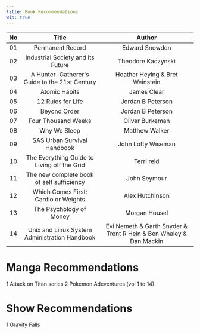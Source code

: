 ```yaml
---
title: Book Recommendations
wip: true
---
```



| No  |                     Title                     |                               Author                                |
| :-: | :-------------------------------------------: | :-----------------------------------------------------------------: |
| 01 |               Permanent Record                |                           Edward Snowden                            |
| 02 |       Industrial Society and Its Future       |                         Theodore Kaczynski                          |
| 03 | A Hunter-Gatherer's Guide to the 21st Century |                   Heather Heying & Bret Weinstein                   |
| 04 |                 Atomic Habits                 |                             James Clear                             |
| 05 |               12 Rules for Life               |                         Jordan B Peterson                          |
| 06 |                 Beyond Order                  |                         Jordan B Peterson                          |
| 07 |              Four Thousand Weeks              |                           Oliver Burkeman                           |
| 08 |                 Why We Sleep                  |                           Matthew Walker                            |
| 09 |          SAS Urban Survival Handbook          |                         John Lofty Wiseman                          |
| 10 |  The Everything Guide to Living off the Grid  |                             Terri reid                              |
| 11 |   The new complete book of self sufficiency   |                            John Seymour                             |
| 12 |     Which Comes First: Cardio or Weights      |                           Alex Hutchinson                           |
| 13 |            The Psychology of Money            |                            Morgan Housel                            |
| 14 | Unix and Linux System Administration Handbook | Evi Nemeth & Garth Snyder & Trent R Hein & Ben Whaley & Dan Mackin |

# Manga Recommendations
1 Attack on Titan series
2 Pokemon Adeventures (vol 1 to 14)

# Show Recommendations
1 Gravity Falls
